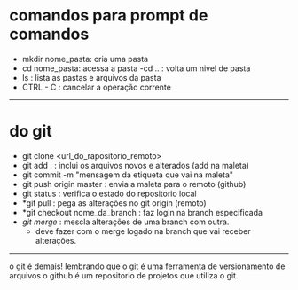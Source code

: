 ﻿# comandos para prompt de comandos

- mkdir nome_pasta: cria uma pasta
- cd nome_pasta: acessa a pasta
-cd .. : volta um nivel de pasta
- ls : lista as pastas e arquivos da pasta
- CTRL - C : cancelar a operação corrente
----

# do git
- git clone <url_do_rapositorio_remoto>
- git add . : inclui os arquivos novos e alterados (add na maleta)
- git commit -m "mensagem da etiqueta que vai na maleta"
- git push origin master : envia a maleta para o remoto (github)
- git status : verifica o estado do repositorio local
- *git pull : pega as alterações no git origin (remoto)
- *git checkout nome_da_branch : faz login na branch especificada
- *git merge* : mescla alterações de uma branch com outra.
  * deve fazer com o merge logado na branch que vai receber alterações.



----

o git é demais!
lembrando que o git é uma ferramenta de versionamento de arquivos
o github é um repositorio de projetos que utiliza o git.

